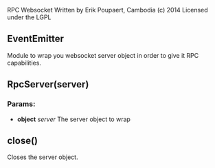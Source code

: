 

<!-- Start lib/rpc-server.js -->

RPC Websocket
        Written by Erik Poupaert, Cambodia
        (c) 2014
        Licensed under the LGPL

## EventEmitter

Module to wrap you websocket server object in order to give it RPC capabilities.

## RpcServer(server)

### Params: 

* **object** *server* The server object to wrap

## close()

Closes the server object.

<!-- End lib/rpc-server.js -->

